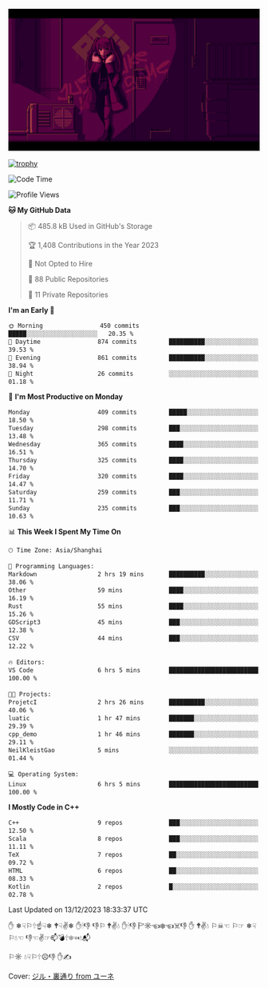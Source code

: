![](imgs/main.png)

[![trophy](https://github-profile-trophy.vercel.app/?username=NeilKleistGao&theme=dracula)](https://github.com/ryo-ma/github-profile-trophy)

<!--START_SECTION:waka-->
![Code Time](http://img.shields.io/badge/Code%20Time-455%20hrs%2032%20mins-blue)

![Profile Views](http://img.shields.io/badge/Profile%20Views-3-blue)

**🐱 My GitHub Data** 

> 📦 485.8 kB Used in GitHub's Storage 
 > 
> 🏆 1,408 Contributions in the Year 2023
 > 
> 🚫 Not Opted to Hire
 > 
> 📜 88 Public Repositories 
 > 
> 🔑 11 Private Repositories 
 > 
**I'm an Early 🐤** 

```text
🌞 Morning                450 commits         █████░░░░░░░░░░░░░░░░░░░░   20.35 % 
🌆 Daytime                874 commits         ██████████░░░░░░░░░░░░░░░   39.53 % 
🌃 Evening                861 commits         ██████████░░░░░░░░░░░░░░░   38.94 % 
🌙 Night                  26 commits          ░░░░░░░░░░░░░░░░░░░░░░░░░   01.18 % 
```
📅 **I'm Most Productive on Monday** 

```text
Monday                   409 commits         █████░░░░░░░░░░░░░░░░░░░░   18.50 % 
Tuesday                  298 commits         ███░░░░░░░░░░░░░░░░░░░░░░   13.48 % 
Wednesday                365 commits         ████░░░░░░░░░░░░░░░░░░░░░   16.51 % 
Thursday                 325 commits         ████░░░░░░░░░░░░░░░░░░░░░   14.70 % 
Friday                   320 commits         ████░░░░░░░░░░░░░░░░░░░░░   14.47 % 
Saturday                 259 commits         ███░░░░░░░░░░░░░░░░░░░░░░   11.71 % 
Sunday                   235 commits         ███░░░░░░░░░░░░░░░░░░░░░░   10.63 % 
```


📊 **This Week I Spent My Time On** 

```text
🕑︎ Time Zone: Asia/Shanghai

💬 Programming Languages: 
Markdown                 2 hrs 19 mins       ██████████░░░░░░░░░░░░░░░   38.06 % 
Other                    59 mins             ████░░░░░░░░░░░░░░░░░░░░░   16.19 % 
Rust                     55 mins             ████░░░░░░░░░░░░░░░░░░░░░   15.26 % 
GDScript3                45 mins             ███░░░░░░░░░░░░░░░░░░░░░░   12.38 % 
CSV                      44 mins             ███░░░░░░░░░░░░░░░░░░░░░░   12.22 % 

🔥 Editors: 
VS Code                  6 hrs 5 mins        █████████████████████████   100.00 % 

🐱‍💻 Projects: 
ProjetcI                 2 hrs 26 mins       ██████████░░░░░░░░░░░░░░░   40.06 % 
luatic                   1 hr 47 mins        ███████░░░░░░░░░░░░░░░░░░   29.39 % 
cpp_demo                 1 hr 46 mins        ███████░░░░░░░░░░░░░░░░░░   29.11 % 
NeilKleistGao            5 mins              ░░░░░░░░░░░░░░░░░░░░░░░░░   01.44 % 

💻 Operating System: 
Linux                    6 hrs 5 mins        █████████████████████████   100.00 % 
```

**I Mostly Code in C++** 

```text
C++                      9 repos             ███░░░░░░░░░░░░░░░░░░░░░░   12.50 % 
Scala                    8 repos             ███░░░░░░░░░░░░░░░░░░░░░░   11.11 % 
TeX                      7 repos             ██░░░░░░░░░░░░░░░░░░░░░░░   09.72 % 
HTML                     6 repos             ██░░░░░░░░░░░░░░░░░░░░░░░   08.33 % 
Kotlin                   2 repos             █░░░░░░░░░░░░░░░░░░░░░░░░   02.78 % 
```




 Last Updated on 13/12/2023 18:33:37 UTC
<!--END_SECTION:waka-->

✋ ❄☟⚐🕆☝☟❄ 🕈☟✌❄ ✋🕯👎 👎⚐ 🕈✌💧 ✋🕯👎 🏱☼☜❄☜☠👎 ✋ 🕈✌💧 ⚐☠☜ ⚐☞ ❄☟⚐💧☜ 👎☜✌☞📫💣🕆❄☜💧📬

⚐☼ 💧☟⚐🕆☹👎 ✋✍

Cover: [ジル・裏通り from ユーネ](https://www.pixiv.net/artworks/62127066)
